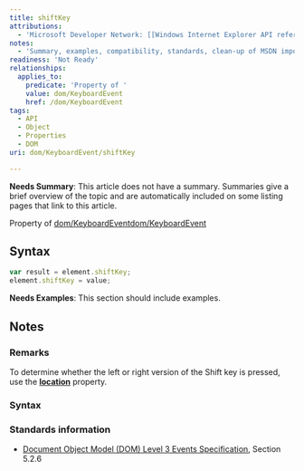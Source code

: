 ```yaml
---
title: shiftKey
attributions:
  - 'Microsoft Developer Network: [[Windows Internet Explorer API reference](http://msdn.microsoft.com/en-us/library/ie/hh828809%28v=vs.85%29.aspx) Article]'
notes:
  - 'Summary, examples, compatibility, standards, clean-up of MSDN import'
readiness: 'Not Ready'
relationships:
  applies_to:
    predicate: 'Property of '
    value: dom/KeyboardEvent
    href: /dom/KeyboardEvent
tags:
  - API
  - Object
  - Properties
  - DOM
uri: dom/KeyboardEvent/shiftKey

---
```

**Needs Summary**: This article does not have a summary. Summaries give a brief overview of the topic and are automatically included on some listing pages that link to this article.

Property of [dom/KeyboardEvent](/dom/KeyboardEvent)[dom/KeyboardEvent](/dom/KeyboardEvent)

## Syntax

``` js
var result = element.shiftKey;
element.shiftKey = value;
```

**Needs Examples**: This section should include examples.

## Notes

### Remarks

To determine whether the left or right version of the Shift key is pressed, use the [**location**](/dom/KeyboardEvent/location) property.

### Syntax

### Standards information

-   [Document Object Model (DOM) Level 3 Events Specification](http://go.microsoft.com/fwlink/p/?linkid=203756), Section 5.2.6
